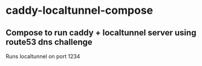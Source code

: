 # caddy-localtunnel-compose
## Compose to run caddy + localtunnel server using route53 dns challenge

Runs localtunnel on port 1234
